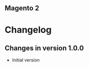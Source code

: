 Magento 2
------------------------------   

# Changelog #

## Changes in version 1.0.0
+ Initial version

